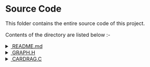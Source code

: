 # Source Code
<!-- Font size for the entire README -->
<font size = "3"> 

This folder contains the entire source code of this project.

Contents of the directory are listed below :- 

<details> <summary> <a href=https://github.com/Rishabh2804/Compter-Graphics-Friction-Visualization/blob/main/Source%20Code/README.md> &nbsp;README.md</a>
</summary> 

What are you trying to do, bud 🤨🤔?<br>

This is the very file you are currently reading!! 😂😂


</details>

<details> <summary><a href=https://github.com/Rishabh2804/Compter-Graphics-Friction-Visualization/blob/main/Source%20Code/GRAPH.H> &nbsp;GRAPH.H </a></summary> 

   This file contains the definitions of the user - functions used to draw the fundamental graphics.

   The definitions and definitions are as follows :-

  - <b>void lineDDA(int x1, int y1, int x2, int y2, int COLOR)</b>   
  
	    Draws a line of specified COLOR from (x1, y1) to (x2, y2) using DDA line drawing algorithm.

  - <b>void lineBres(int x1, int y1, int x2, int y2, int COLOR)</b>
  
	    Draws a line of specified COLOR from (x1, y1) to (x2, y2) using Bresenham line drawing algorithm.

  - <b>void circleMid(int xc, int yc, int r, int COLOR)</b> 
    
	    Draws a circle of radius r centered at (xc, yc) using Midpoint algorithm.

  - <b>void circleBres(int xc, int yc, int r, int COLOR)</b>

	    Draws a circle of radius r centered at (xc, yc) using Bresenham algorithm.

</details>

<details> <summary> <a href=https://github.com/Rishabh2804/Compter-Graphics-Friction-Visualization/blob/main/Source%20Code/CARDRAG.C> &nbsp;CARDRAG.C</a> </summary>

  This file contains the actual driver code of the visualization.
  
  The utility functions declared and defined are as follows :-

  - <b>void car(int x, int y, int BODY_COLOUR, int TYRE_COLOUR) </b>

	    Draws a car onto the view-port with specified peramaters:- 
      - x, y : The respective rear and base coordinates of the car's body.
      - BODY_COLOUR : The colour of the car's body.
      - TYRE_COLOUR : The colour of the car's tyres.
      
  - <b>void road(int height , int COLOR)</b>

	    Draws a rough gravel path at specified height and of specified COLOR.

  - <b>void night()</b>
  
	    Draws a complete night view with sky full of stars and an adorable moon.
      
  - <b>void dust()</b>
  
	    Visualizes the effect of dust-particles at time of stopping.
    
  - <b>void myinfo()</b>
  
	    Introduces the creator of the Project (Of Course ME!).

  - <b>void project info()</b>

	    Introduces the Project Name in a beautiful way!
    







